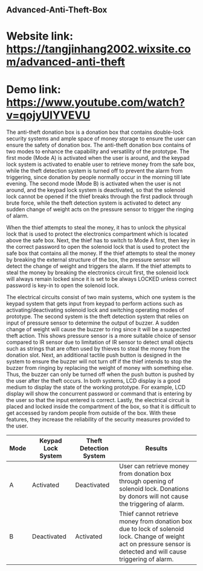 ## Advanced-Anti-Theft-Box
# Website link: https://tangjinhang2002.wixsite.com/advanced-anti-theft
# Demo link: https://www.youtube.com/watch?v=qojyUIYVEVU
The anti-theft donation box is a donation box that contains double-lock security systems and ample space of money storage to ensure the user can ensure the safety of donation box. The anti-theft donation box contains of two modes to enhance the capability and versatility of the prototype. The first mode (Mode A) is activated when the user is around, and the keypad lock system is activated to enable user to retrieve money from the safe box, while the theft detection system is turned off to prevent the alarm from triggering, since donation by people normally occur in the morning till late evening. The second mode (Mode B) is activated when the user is not around, and the keypad lock system is deactivated, so that the solenoid lock cannot be opened if the thief breaks through the first padlock through brute force, while the theft detection system is activated to detect any sudden change of weight acts on the pressure sensor to trigger the ringing of alarm.

When the thief attempts to steal the money, it has to unlock the physical lock that is used to protect the electronics compartment which is located above the safe box. Next, the thief has to switch to Mode A first, then key in the correct password to open the solenoid lock that is used to protect the safe box that contains all the money. If the thief attempts to steal the money by breaking the external structure of the box, the pressure sensor will detect the change of weight and triggers the alarm. If the thief attempts to steal the money by breaking the electronics circuit first, the solenoid lock will always remain locked since it is set to be always LOCKED unless correct password is key-in to open the solenoid lock.
            
The electrical circuits consist of two main systems, which one system is the keypad system that gets input from keypad to perform actions such as activating/deactivating solenoid lock and switching operating modes of prototype. The second system is the theft detection system that relies on input of pressure sensor to determine the output of buzzer. A sudden change of weight will cause the buzzer to ring since it will be a suspected theft action. This shows pressure sensor is a more suitable choice of sensor compared to IR sensor due to limitation of IR sensor to detect small objects such as strings that are often used by thieves to steal the money from the donation slot. Next, an additional tactile push button is designed in the system to ensure the buzzer will not turn off if the thief intends to stop the buzzer from ringing by replacing the weight of money with something else. Thus, the buzzer can only be turned off when the push button is pushed by the user after the theft occurs.  In both systems, LCD display is a good medium to display the state of the working prototype. For example, LCD display will show the concurrent password or command that is entering by the user so that the input entered is correct. Lastly, the electrical circuit is placed and locked inside the compartment of the box, so that it is difficult to get accessed by random people from outside of the box. With these features, they increase the reliability of the security measures provided to the user.

| Mode | Keypad Lock System | Theft Detection System | Results |
|------|--------------------|------------------------|---------|
|A|Activated|Deactivated|User can retrieve money from donation box through opening of solenoid lock. Donations by donors will not cause the triggering of alarm.|
|B|Deactivated|Activated|Thief cannot retrieve money from donation box due to lock of solenoid lock. Change of weight act on pressure sensor is detected and will cause triggering of alarm.|
